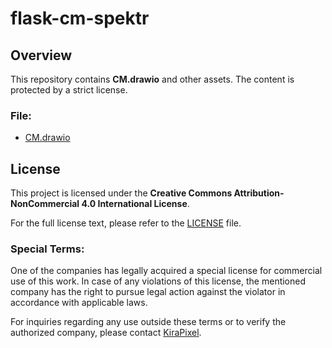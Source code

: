 # flask-cm-spektr

## Overview
This repository contains **CM.drawio** and other assets. The content is protected by a strict license.

### File:
- [CM.drawio](./CM.drawio)

## License  
This project is licensed under the **Creative Commons Attribution-NonCommercial 4.0 International License**.  

For the full license text, please refer to the [LICENSE](./LICENSE) file.

### Special Terms:
One of the companies has legally acquired a special license for commercial use of this work. In case of any violations of this license, the mentioned company has the right to pursue legal action against the violator in accordance with applicable laws.  

For inquiries regarding any use outside these terms or to verify the authorized company, please contact [KiraPixel](https://github.com/KiraPixel).  
